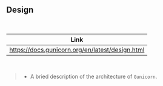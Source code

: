 ## Design

<br />

| Link |
| ---- |
| https://docs.gunicorn.org/en/latest/design.html |

<br />

> - A bried description of the architecture of `Gunicorn`.
